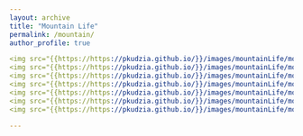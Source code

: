 ```yaml
---
layout: archive
title: "Mountain Life"
permalink: /mountain/
author_profile: true

<img src="{{https://https://pkudzia.github.io/}}/images/mountainLife/mount2.jpg" style="display: block; margin: auto;" />
<img src="{{https://https://pkudzia.github.io/}}/images/mountainLife/mount4.jpg" style="display: block; margin: auto;" />
<img src="{{https://https://pkudzia.github.io/}}/images/mountainLife/mount5.jpg" style="display: block; margin: auto;" />
<img src="{{https://https://pkudzia.github.io/}}/images/mountainLife/mount7.jpg" style="display: block; margin: auto;" />
<img src="{{https://https://pkudzia.github.io/}}/images/mountainLife/mount8.jpg" style="display: block; margin: auto;" />
<img src="{{https://https://pkudzia.github.io/}}/images/mountainLife/mount10.jpg" style="display: block; margin: auto;" />
<img src="{{https://https://pkudzia.github.io/}}/images/mountainLife/mount11.jpg" style="display: block; margin: auto;" />

---
```





